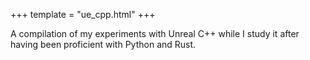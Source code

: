 +++
template = "ue_cpp.html"
+++

A compilation of my experiments with Unreal C++ while I study it after having been proficient with Python and Rust.
